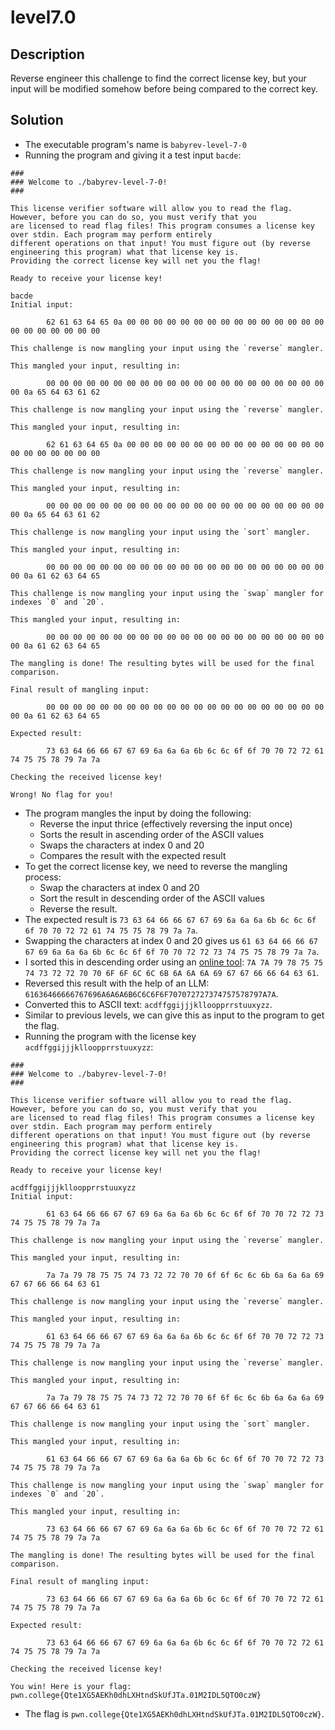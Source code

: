 # level7.0
## Description
Reverse engineer this challenge to find the correct license key, but your input will be modified somehow before being compared to the correct key.
## Solution
- The executable program's name is `babyrev-level-7-0`
- Running the program and giving it a test input `bacde`:
```
###
### Welcome to ./babyrev-level-7-0!
###

This license verifier software will allow you to read the flag. However, before you can do so, you must verify that you
are licensed to read flag files! This program consumes a license key over stdin. Each program may perform entirely
different operations on that input! You must figure out (by reverse engineering this program) what that license key is.
Providing the correct license key will net you the flag!

Ready to receive your license key!

bacde
Initial input:

        62 61 63 64 65 0a 00 00 00 00 00 00 00 00 00 00 00 00 00 00 00 00 00 00 00 00 00 00 

This challenge is now mangling your input using the `reverse` mangler.

This mangled your input, resulting in:

        00 00 00 00 00 00 00 00 00 00 00 00 00 00 00 00 00 00 00 00 00 00 0a 65 64 63 61 62 

This challenge is now mangling your input using the `reverse` mangler.

This mangled your input, resulting in:

        62 61 63 64 65 0a 00 00 00 00 00 00 00 00 00 00 00 00 00 00 00 00 00 00 00 00 00 00 

This challenge is now mangling your input using the `reverse` mangler.

This mangled your input, resulting in:

        00 00 00 00 00 00 00 00 00 00 00 00 00 00 00 00 00 00 00 00 00 00 0a 65 64 63 61 62 

This challenge is now mangling your input using the `sort` mangler.

This mangled your input, resulting in:

        00 00 00 00 00 00 00 00 00 00 00 00 00 00 00 00 00 00 00 00 00 00 0a 61 62 63 64 65 

This challenge is now mangling your input using the `swap` mangler for indexes `0` and `20`.

This mangled your input, resulting in:

        00 00 00 00 00 00 00 00 00 00 00 00 00 00 00 00 00 00 00 00 00 00 0a 61 62 63 64 65 

The mangling is done! The resulting bytes will be used for the final comparison.

Final result of mangling input:

        00 00 00 00 00 00 00 00 00 00 00 00 00 00 00 00 00 00 00 00 00 00 0a 61 62 63 64 65 

Expected result:

        73 63 64 66 66 67 67 69 6a 6a 6a 6b 6c 6c 6f 6f 70 70 72 72 61 74 75 75 78 79 7a 7a 

Checking the received license key!

Wrong! No flag for you!
```
- The program mangles the input by doing the following:
  - Reverse the input thrice (effectively reversing the input once)
  - Sorts the result in ascending order of the ASCII values
  - Swaps the characters at index 0 and 20
  - Compares the result with the expected result
- To get the correct license key, we need to reverse the mangling process:
  - Swap the characters at index 0 and 20
  - Sort the result in descending order of the ASCII values
  - Reverse the result.
- The expected result is `73 63 64 66 66 67 67 69 6a 6a 6a 6b 6c 6c 6f 6f 70 70 72 72 61 74 75 75 78 79 7a 7a`.
- Swapping the characters at index 0 and 20 gives us `61 63 64 66 66 67 67 69 6a 6a 6a 6b 6c 6c 6f 6f 70 70 72 72 73 74 75 75 78 79 7a 7a`.
- I sorted this in descending order using an [online tool](https://www.rajeshvu.com/storage/emc/utils/general/sorthexnumbers): `7A 7A 79 78 75 75 74 73 72 72 70 70 6F 6F 6C 6C 6B 6A 6A 6A 69 67 67 66 66 64 63 61`.
- Reversed this result with the help of an LLM: `61636466666767696A6A6A6B6C6C6F6F707072727374757578797A7A`.
- Converted this to ASCII text: `acdffggijjjklloopprrstuuxyzz`.
- Similar to previous levels, we can give this as input to the program to get the flag.
- Running the program with the license key `acdffggijjjklloopprrstuuxyzz`:
```
###
### Welcome to ./babyrev-level-7-0!
###

This license verifier software will allow you to read the flag. However, before you can do so, you must verify that you
are licensed to read flag files! This program consumes a license key over stdin. Each program may perform entirely
different operations on that input! You must figure out (by reverse engineering this program) what that license key is.
Providing the correct license key will net you the flag!

Ready to receive your license key!

acdffggijjjklloopprrstuuxyzz
Initial input:

        61 63 64 66 66 67 67 69 6a 6a 6a 6b 6c 6c 6f 6f 70 70 72 72 73 74 75 75 78 79 7a 7a 

This challenge is now mangling your input using the `reverse` mangler.

This mangled your input, resulting in:

        7a 7a 79 78 75 75 74 73 72 72 70 70 6f 6f 6c 6c 6b 6a 6a 6a 69 67 67 66 66 64 63 61 

This challenge is now mangling your input using the `reverse` mangler.

This mangled your input, resulting in:

        61 63 64 66 66 67 67 69 6a 6a 6a 6b 6c 6c 6f 6f 70 70 72 72 73 74 75 75 78 79 7a 7a 

This challenge is now mangling your input using the `reverse` mangler.

This mangled your input, resulting in:

        7a 7a 79 78 75 75 74 73 72 72 70 70 6f 6f 6c 6c 6b 6a 6a 6a 69 67 67 66 66 64 63 61 

This challenge is now mangling your input using the `sort` mangler.

This mangled your input, resulting in:

        61 63 64 66 66 67 67 69 6a 6a 6a 6b 6c 6c 6f 6f 70 70 72 72 73 74 75 75 78 79 7a 7a 

This challenge is now mangling your input using the `swap` mangler for indexes `0` and `20`.

This mangled your input, resulting in:

        73 63 64 66 66 67 67 69 6a 6a 6a 6b 6c 6c 6f 6f 70 70 72 72 61 74 75 75 78 79 7a 7a 

The mangling is done! The resulting bytes will be used for the final comparison.

Final result of mangling input:

        73 63 64 66 66 67 67 69 6a 6a 6a 6b 6c 6c 6f 6f 70 70 72 72 61 74 75 75 78 79 7a 7a 

Expected result:

        73 63 64 66 66 67 67 69 6a 6a 6a 6b 6c 6c 6f 6f 70 70 72 72 61 74 75 75 78 79 7a 7a 

Checking the received license key!

You win! Here is your flag:
pwn.college{Qte1XG5AEKh0dhLXHtndSkUfJTa.01M2IDL5QTO0czW}
```
- The flag is `pwn.college{Qte1XG5AEKh0dhLXHtndSkUfJTa.01M2IDL5QTO0czW}`.